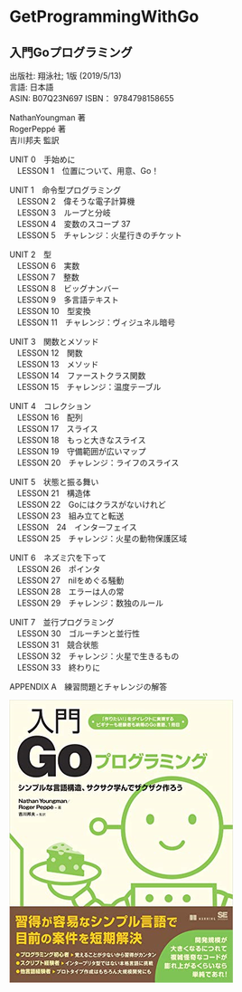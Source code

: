 # GetProgrammingWithGo
## 入門Goプログラミング
出版社: 翔泳社; 1版 (2019/5/13)  
言語: 日本語  
ASIN: B07Q23N697 
ISBN： 9784798158655  

NathanYoungman 著  
RogerPeppé 著  
吉川邦夫 監訳  



UNIT 0　手始めに  
　LESSON 1　位置について、用意、Go！  

UNIT 1　命令型プログラミング  
　LESSON 2　偉そうな電子計算機  
　LESSON 3　ループと分岐  
　LESSON 4　変数のスコープ 37  
　LESSON 5　チャレンジ：火星行きのチケット  

UNIT 2　型  
　LESSON 6　実数  
　LESSON 7　整数  
　LESSON 8　ビッグナンバー  
　LESSON 9　多言語テキスト  
　LESSON 10　型変換  
　LESSON 11　チャレンジ：ヴィジュネル暗号  

UNIT 3　関数とメソッド  
　LESSON 12　関数  
　LESSON 13　メソッド  
　LESSON 14　ファーストクラス関数  
　LESSON 15　チャレンジ：温度テーブル  

UNIT 4　コレクション  
　LESSON 16　配列  
　LESSON 17　スライス  
　LESSON 18　もっと大きなスライス  
　LESSON 19　守備範囲が広いマップ  
　LESSON 20　チャレンジ：ライフのスライス  

UNIT 5　状態と振る舞い  
　LESSON 21　構造体  
　LESSON 22　Goにはクラスがないけれど  
　LESSON 23　組み立てと転送  
　LESSON　24　インターフェイス  
　LESSON 25　チャレンジ：火星の動物保護区域  

UNIT 6　ネズミ穴を下って  
　LESSON 26　ポインタ  
　LESSON 27　nilをめぐる騒動  
　LESSON 28　エラーは人の常  
　LESSON 29　チャレンジ：数独のルール  

UNIT 7　並行プログラミング  
　LESSON 30　ゴルーチンと並行性  
　LESSON 31　競合状態  
　LESSON 32　チャレンジ：火星で生きるもの  
　LESSON 33　終わりに  

APPENDIX A　練習問題とチャレンジの解答  


![GetProgrammingWithGo](https://github.com/chc1129/image/blob/master/GetProgrammingWithGo/GetProgrammingWithGo.png)

